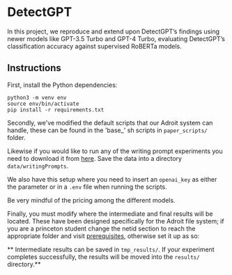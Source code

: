 # DetectGPT
In this project, we reproduce and extend upon DetectGPT’s findings using newer models like GPT-3.5 Turbo and GPT-4 Turbo, evaluating DetectGPT’s classification accuracy against supervised RoBERTa models.

## Instructions

First, install the Python dependencies:

    python3 -m venv env
    source env/bin/activate
    pip install -r requirements.txt

Secondly, we've modified the default scripts that our Adroit system can handle, these can be found in the 'base_' sh scripts in `paper_scripts/` folder. 

Likewise if you would like to run any of the writing prompt experiments you need to download it from [here](https://www.kaggle.com/datasets/ratthachat/writing-prompts). Save the data into a directory `data/writingPrompts`. 

We also have this setup where you need to insert an `openai_key` as either the parameter or in a `.env` file when running the scripts. 

Be very mindful of the pricing among the different models. 

Finally, you must modify where the intermediate and final results will be located. These have been designed specifically for the Adroit file system; if you are a princeton student change the netid section to reach the appropriate folder and visit [prerequisites](paper_scripts/README.md), otherwise set it up as so: 

** Intermediate results can be saved in `tmp_results/`. If your experiment completes successfully, the results will be moved into the `results/` directory.**
